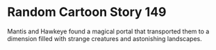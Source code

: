 # Random Cartoon Story 149

Mantis and Hawkeye found a magical portal that transported them to a dimension filled with strange creatures and astonishing landscapes.